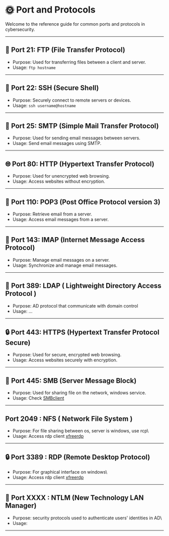 # 🌞 Port and Protocols

Welcome to the reference guide for common ports and protocols in cybersecurity.

---

## 📁 Port 21: FTP (File Transfer Protocol)

- Purpose: Used for transferring files between a client and server.
- Usage: `ftp hostname`

---

## 🚪 Port 22: SSH (Secure Shell)

- Purpose: Securely connect to remote servers or devices.
- Usage: `ssh username@hostname`

---

## 📧 Port 25: SMTP (Simple Mail Transfer Protocol)

- Purpose: Used for sending email messages between servers.
- Usage: Send email messages using SMTP.

---

## 🌐 Port 80: HTTP (Hypertext Transfer Protocol)

- Purpose: Used for unencrypted web browsing.
- Usage: Access websites without encryption.

---

## 📨 Port 110: POP3 (Post Office Protocol version 3)

- Purpose: Retrieve email from a server.
- Usage: Access email messages from a server.

---


## 📩 Port 143: IMAP (Internet Message Access Protocol)

- Purpose: Manage email messages on a server.
- Usage: Synchronize and manage email messages.

---

## 📩 Port 389: LDAP ( Lightweight Directory Access Protocol )

- Purpose: AD protocol that communicate with domain control
- Usage: ...

---

## 🔒 Port 443: HTTPS (Hypertext Transfer Protocol Secure)

- Purpose: Used for secure, encrypted web browsing.
- Usage: Access websites securely with encryption.

---

## 🦋 Port 445: SMB (Server Message Block)

- Purpose: Used for sharing file on the network, windows service.
- Usage: Check [SMBclient](https://github.com/DotAdrien/Notes/blob/main/General/SMBclient.md)

---

## Port 2049 : NFS ( Network File System )

- Purpose: For file sharing between os, server is windows, use rcp\
- Usage: Access rdp client [xfreerdp](https://github.com/DotAdrien/Notes/blob/main/General/Xfreerdp.md)

---

## 🔒 Port 3389 : RDP (Remote Desktop Protocol)

- Purpose: For graphical interface on windows\
- Usage: Access rdp client [xfreerdp](https://github.com/DotAdrien/Notes/blob/main/General/Xfreerdp.md)

---

## 🧁 Port XXXX : NTLM (New Technology LAN Manager)

- Purpose: security protocols used to authenticate users' identities in AD\
- Usage: 

---
